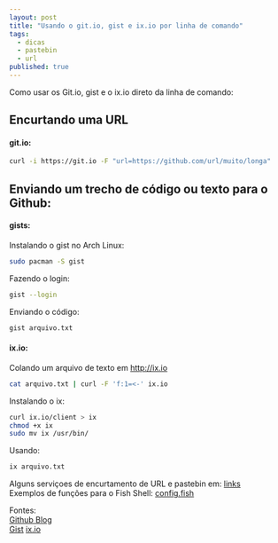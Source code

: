 ```yaml
---
layout: post
title: "Usando o git.io, gist e ix.io por linha de comando"
tags:
  - dicas
  - pastebin
  - url
published: true
---
```


Como usar os Git.io, gist e o ix.io direto da linha de comando:

## Encurtando uma URL  
#### git.io:  

```bash
curl -i https://git.io -F "url=https://github.com/url/muito/longa"
```  

## Enviando um trecho de código ou texto para o Github:  
#### gists:  

Instalando o gist no Arch Linux:  

```bash
sudo pacman -S gist
```  

Fazendo o login:  

```bash
gist --login
```   

Enviando o código:

```bash
gist arquivo.txt
```  

#### ix.io:  

Colando um arquivo de texto em http://ix.io

```bash
cat arquivo.txt | curl -F 'f:1=<-' ix.io
```    

Instalando o ix:  

```bash
curl ix.io/client > ix  
chmod +x ix  
sudo mv ix /usr/bin/
```  

Usando:

```bash
ix arquivo.txt
```  

Alguns serviçoes de encurtamento de URL e pastebin em: [links](/links)  
Exemplos de funções para o Fish Shell: [config.fish](/https://github.com/sistematico/caos/blob/master/home/lucas/.config/fish/config.fish)  

Fontes:  
[Github Blog](https://github.com/blog/985-git-io-github-url-shortener)  
[Gist](https://github.com/defunkt/gist)
[ix.io](https://ix.io)
